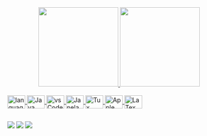 
<div align="center">
  <a href="https://github.com/matheuznsilva">
  <img height="180em" src="https://github-readme-stats.vercel.app/api?username=matheuznsilva&show_icons=true&theme=tokyonight&include_all_commits=true&count_private=true"/>
  <img height="180em" src="https://github-readme-stats.vercel.app/api/top-langs/?username=matheuznsilva&layout=compact&langs_count=2&theme=tokyonight"/>  
</div>

<div style="display: inline_block"><br>
  
  <img align="center" alt="languageC" height="30" width="40" src="https://cdn.jsdelivr.net/gh/devicons/devicon/icons/c/c-plain.svg"/>
  <img align="center" alt="Java" height="30" width="40" src="https://cdn.jsdelivr.net/gh/devicons/devicon/icons/java/java-plain.svg"/>
  <!--<img align="center" alt="Dart" height="30" width="40" src="https://cdn.jsdelivr.net/gh/devicons/devicon/icons/dart/dart-original.svg"/>
  <img align="center" alt="Flutter" height="30" width="40" src="https://cdn.jsdelivr.net/gh/devicons/devicon/icons/flutter/flutter-original.svg"/>-->
  <img align="center" alt="vsCode" height="30" width="40" src="https://cdn.jsdelivr.net/gh/devicons/devicon/icons/vscode/vscode-original.svg"/>
  <img align="center" alt="Janela" height="30" width="40" src="https://cdn.jsdelivr.net/gh/devicons/devicon/icons/windows8/windows8-original.svg"/>       
  <img align="center" alt="Tux" height="30" width="40" src="https://cdn.jsdelivr.net/gh/devicons/devicon/icons/linux/linux-plain.svg"/>       
  <img align="center" alt="Apple" height="30" width="40" src="https://cdn.jsdelivr.net/gh/devicons/devicon/icons/apple/apple-original.svg"/>       
  <img align="center" alt="LaTex" height="30" width="40" src="https://cdn.jsdelivr.net/gh/devicons/devicon/icons/latex/latex-original.svg"/>
</div>
  
  ##
 
<div>
    <a href="https://www.linkedin.com/in/matheuznsilva/" target="_blank"><img src="https://img.shields.io/badge/-LinkedIn-%230077B5?style=for-the-badge&logo=linkedin&logoColor=white" target="_blank"></a> 
  <a href="https://instagram.com/matheuznsilva" target="_blank"><img src="https://img.shields.io/badge/-Instagram-%23E4405F?style=for-the-badge&logo=instagram&logoColor=white" target="_blank"></a>
  <a href="https://telegram.me/matheuznsilva" target="_blank"><img src="https://img.shields.io/badge/Telegram-2CA5E0?style=for-the-badge&logo=telegram&logoColor=white" target="_blank"></a>
</div>
 
  

